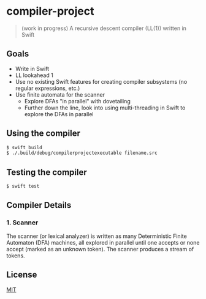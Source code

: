 # compiler-project

> (work in progress) A recursive descent compiler (LL(1)) written in Swift

## Goals

- Write in Swift
- LL lookahead 1
- Use no existing Swift features for creating compiler subsystems (no regular expressions, etc.)
- Use finite automata for the scanner
    - Explore DFAs "in parallel" with dovetailing
    - Further down the line, look into using multi-threading in Swift to explore the DFAs in parallel

## Using the compiler

```sh
$ swift build
$ ./.build/debug/compilerprojectexecutable filename.src
```

## Testing the compiler

```sh
$ swift test
```

## Compiler Details

### 1. Scanner

The scanner (or lexical analyzer) is written as many Deterministic Finite Automaton (DFA) machines, all explored in parallel until one accepts or none accept (marked as an unknown token). The scanner produces a stream of tokens.

## License

[MIT](LICENSE)

